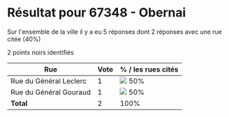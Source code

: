 # Résultat pour 67348 - Obernai

Sur l'ensemble de la ville il y a eu 5 réponses dont 2 réponses avec une rue citée (40%)

2 points noirs identifiés

| Rue | Vote | % / les rues cités|
|-----|------|-------------------|
| Rue du Général Leclerc | 1 | <img src="../../img/bar_50.gif" />&nbsp;50%|
| Rue du Général Gouraud | 1 | <img src="../../img/bar_50.gif" />&nbsp;50%|
| **Total** | 2 | 100%|
